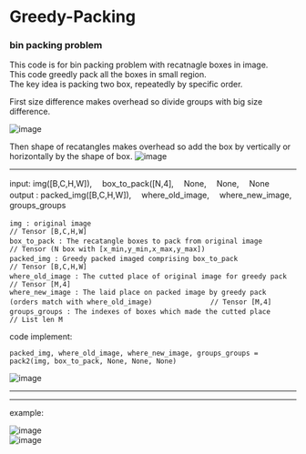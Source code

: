 # Greedy-Packing
### bin packing problem

This code is for bin packing problem with recatnagle boxes in image.   
This code greedly pack all the boxes in small region.   
The key idea is packing two box, repeatedly by specific order.   



First size difference makes overhead so divide groups with big size difference.

![image](https://user-images.githubusercontent.com/48256991/147639069-4ca107c2-6639-42f2-aad0-bf0dbf9ad289.png)


Then shape of recatangles makes overhead so add the box by vertically or horizontally by the shape of box.
![image](https://user-images.githubusercontent.com/48256991/147639246-4d7b0ae2-4edc-40ba-8a56-e054ff90c05c.png)

* * *


input: img([B,C,H,W]), 　box_to_pack([N,4],　 None, 　None,　 None   
output : packed_img([B,C,H,W]),　 where_old_image, 　where_new_image,　 groups_groups
   
   
```
img : original image 　　　　　　　　　　　　　　　　　　　　　　　　　　　　　　　　　　　　　　　　　　　　　　　　　// Tensor [B,C,H,W]   
box_to_pack : The recatangle boxes to pack from original image　　　　　　　　　　　　　　　　　　　　　　　　　　　 // Tensor (N box with [x_min,y_min,x_max,y_max])   
packed_img : Greedy packed imaged comprising box_to_pack 　　　　　　　　　　　　　　　　　　　　　　　　　　　　　　// Tensor [B,C,H,W]   
where_old_image : The cutted place of original image for greedy pack 　　　　　　　　　　　　　　　　　　　　　　　　// Tensor [M,4]   
where_new_image : The laid place on packed image by greedy pack (orders match with where_old_image)　　　　　　　　 // Tensor [M,4]   
groups_groups : The indexes of boxes which made the cutted place　　　　　　　　　　　　　　　　　　　　　　　　　　 // List len M   
```   
   
   

code implement: 
```
packed_img, where_old_image, where_new_image, groups_groups = pack2(img, box_to_pack, None, None, None)
```


![image](https://user-images.githubusercontent.com/48256991/147637738-21b6e1e9-ade5-4e43-9bf0-45a5b7bcbcb2.png)

* * *
* * *
example:

![image](https://user-images.githubusercontent.com/48256991/147637932-06344195-ec92-400a-ae96-214e8a8c5ce7.png)   
![image](https://user-images.githubusercontent.com/48256991/147637938-570cd82a-b212-4600-a459-5c88816775e8.png)
